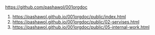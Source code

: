 <https://github.com/pashawol/001orgdoc>
1. <https://pashawol.github.io/001orgdoc/public/index.html>
1. <https://pashawol.github.io/001orgdoc/public/02-servises.html>
1. <https://pashawol.github.io/001orgdoc/public/05-internal-work.html>
